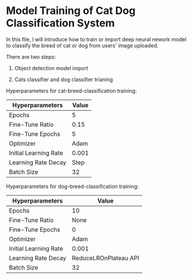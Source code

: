 # Model Training of Cat Dog Classification System

In this file, I will introduce how to train or import deep neural nework model to classify the breed of cat or dog from users' image uploaded.

There are two steps:
1. Object detection model import

2. Cats classifier and dog classifier trianing

Hyperparameters for cat-breed-classification training:

| Hyperparameters	      | Value |
| --------------------- | ----- |
| Epochs	              | 5     |
| Fine-Tune Ratio	      | 0.15  |
| Fine-Tune Epochs      |	5     |
| Optimizer	            | Adam  |
| Initial Learning Rate	| 0.001 |
| Learning Rate Decay	  | Step  |
| Batch Size	          | 32    |

Hyperparameters for dog-breed-classification training:

| Hyperparameters	      | Value                 |
| --------------------- | --------------------- |
| Epochs	              | 10                    |
| Fine-Tune Ratio	      | None                  |
| Fine-Tune Epochs      |	0                     |
| Optimizer	            | Adam                  |
| Initial Learning Rate	| 0.001                 |
| Learning Rate Decay	  | ReduceLROnPlateau API |
| Batch Size	          | 32                    |
